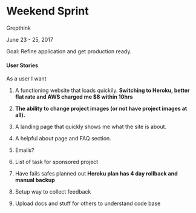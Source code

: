 Weekend Sprint
======
Grepthink

June 23 - 25, 2017

Goal: Refine application and get production ready.

#### User Stories

As a user I want

1. A functioning website that loads quickily. **Switching to Heroku, better flat rate and AWS charged me $8 within 10hrs**

2. **The ability to change project images (or not have project images at all).**

3. A landing page that quickly shows me what the site is about.

4. A helpful about page and FAQ section. 

5. Emails?

6. List of task for sponsored project

7. Have fails safes planned out **Heroku plan has 4 day rollback and manual backup**

8. Setup way to collect feedback 

9. Upload docs and stuff for others to understand code base
